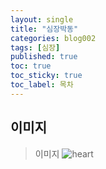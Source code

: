 ```yaml
---
layout: single
title: "심장박동"
categories: blog002
tags: [심장]
published: true
toc: true
toc_sticky: true
toc_label: 목차
---
```


## 이미지 

> 이미지
![heart]({{site.url}}/images/heart.PNG)


